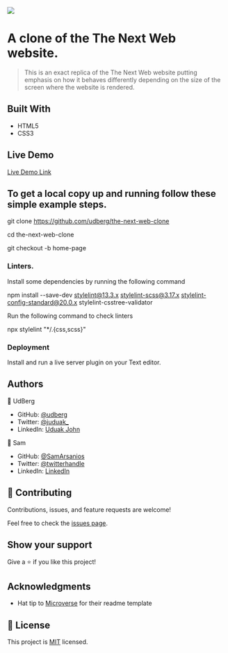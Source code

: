 ![](https://img.shields.io/badge/Microverse-blueviolet)

# A clone of the The Next Web website.

> This is an exact replica of the The Next Web website putting emphasis on how it behaves differently depending on the size of the screen where the website is rendered.

## Built With

- HTML5
- CSS3

## Live Demo

[Live Demo Link]()

## To get a local copy up and running follow these simple example steps.

git clone https://github.com/udberg/the-next-web-clone

cd the-next-web-clone

git checkout -b home-page

### Linters.

Install some dependencies by running the following command

npm install --save-dev stylelint@13.3.x stylelint-scss@3.17.x stylelint-config-standard@20.0.x stylelint-csstree-validator

Run the following command to check linters

npx stylelint "*/.{css,scss}"


### Deployment

Install and run a live server plugin on your Text editor.


## Authors

👤 UdBerg

- GitHub: [@udberg](https://github.com/udberg)
- Twitter: [@juduak_](https://twitter.com/juduak_)
- LinkedIn: [Uduak John](https://www.linkedin.com/in/uduak-john-090059105/)

👤 Sam

- GitHub: [@SamArsanios](https://github.com/SamArsanios)
- Twitter: [@twitterhandle](https://twitter.com/twitterhandle)
- LinkedIn: [LinkedIn](https://linkedin.com/linkedinhandle)

## 🤝 Contributing

Contributions, issues, and feature requests are welcome!

Feel free to check the [issues page](https://github.com/udberg/the-next-web-clone/issues).

## Show your support

Give a ⭐️ if you like this project!

## Acknowledgments

- Hat tip to [Microverse](https://www.microverse.org/) for their readme template

## 📝 License

This project is [MIT](https://opensource.org/licenses/MIT) licensed.
